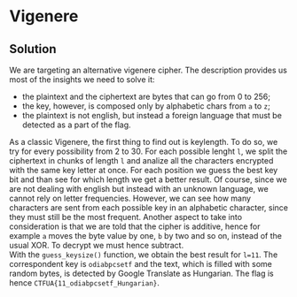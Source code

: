 # Vigenere

## Solution
 
We are targeting an alternative vigenere cipher. The description provides us most of the insights we need to solve it:
- the plaintext and the ciphertext are bytes that can go from 0 to 256;
- the key, however, is composed only by alphabetic chars from `a` to `z`;
- the plaintext is not english, but instead a foreign language that must be detected as a part of the flag.

As a classic Vigenere, the first thing to find out is keylength. To do so, we try for every possibility from 2 to 30. For each possible lenght `l`, we split the ciphertext in chunks of length `l` and analize all the characters encrypted with the same key letter at once. 
For each position we guess the best key bit and than see for which length we get a better result. Of course, since we are not dealing with english but instead with an unknown language, we cannot rely on letter frequencies. However, we can see how many characters are sent from each possible key in an alphabetic character, since they must still be the most frequent. Another aspect to take into consideration is that we are told that the cipher is additive, hence for example `a` moves the byte value by one, `b` by two and so on, instead of the usual XOR. To decrypt we must hence subtract.   
With the `guess_keysize()` function, we obtain the best result for `l=11`. The correspondent key is `odiabpcsetf` and the text, which is filled with some random bytes, is detected by Google Translate as Hungarian. The flag is hence `CTFUA{11_odiabpcsetf_Hungarian}`.